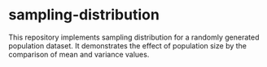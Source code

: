 # sampling-distribution
This repository implements sampling distribution for a randomly generated population dataset. It demonstrates the effect of population size by the comparison of mean and variance values.
